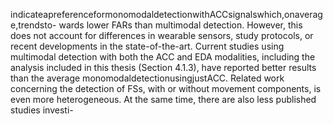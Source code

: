indicateapreferenceformonomodaldetectionwithACCsignalswhich,onaverage,trendsto-
wards lower FARs than multimodal detection. However, this does not account for differences
in wearable sensors, study protocols, or recent developments in the state-of-the-art. Current
studies using multimodal detection with both the ACC and EDA modalities, including the
analysis included in this thesis (Section 4.1.3), have reported better results than the average
monomodaldetectionusingjustACC.
Related work concerning the detection of FSs, with or without movement components,
is even more heterogeneous. At the same time, there are also less published studies investi-